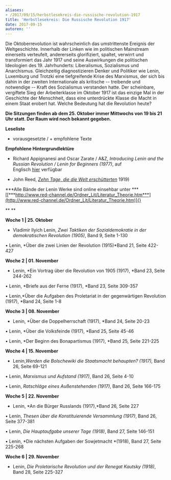 ```yaml
---
aliases:
- /2017/09/15/herbstlesekreis-die-russische-revolution-1917
title: 'Herbstlesekreis: Die Russische Revolution 1917'
date: 2017-09-15
autoren: ''
---
```


Die Oktoberrevolution ist wahrscheinlich das umstrittenste Ereignis der Weltgeschichte. Innerhalb der Linken wie im politischen Mainstream einerseits verteufelt, andererseits glorifiziert, spaltet, verwirrt und transformiert das Jahr 1917 und seine Auswirkungen die politischen Ideologien des 19. Jahrhunderts: Liberalismus, Sozialismus und Anarchismus. Gleichzeitig diagnostizieren Denker und Politiker wie Lenin, Luxemburg und Trotzki eine tiefgreifende Krise des Marxismus, der sich bis dahin in der zweiten Internationale als kritische -- treibende und notwendige -- Kraft des Sozialismus verstanden hatte. Der scheinbare, vergiftete Sieg der Arbeiterklasse im Oktober 1917 ist das einzige Mal in der Geschichte der Menschheit, dass eine unterdrückte Klasse die Macht in einem Staat erobert hat. Welche Bedeutung hat die Revolution heute?

**Die Sitzungen finden ab dem 25. Oktober immer Mittwochs von 19 bis 21 Uhr statt. Der Raum wird noch bekannt gegeben.**

**Leseliste**

- vorausgesetzte / + empfohlene Texte

**Empfohlene Hintergrundlektüre**

+ Richard Appignanesi and Oscar Zarate / A&Z, *Introducing Lenin and the Russian Revolution / Lenin for Beginners (1977)*, auf Englisch [hier](http://www.mediafire.com/file/m9h72nf0swd1bac/leninforbeginners1978.pdf) verfügbar

+ John Reed, [*Zehn Tage, die die Welt erschütterten*](https://www.marxists.org/deutsch/archiv/reed/1919/10tage/index.html) 1919)

***Alle Bände der Lenin Werke sind online einsehbar
unter ***[[***http://www.red-channel.de/Ordner_Lit/Literatur_Theorie.htm***](http://www.red-channel.de/Ordner_Lit/Literatur_Theorie.htm)]{}

** **

**Woche 1 | 25. Oktober**

- Vladimir Ilyich Lenin, *Zwei Taktiken der Sozialdemokratie in der
 demokratischen Revolution (1905)*, Band 9, Seite 1-130

 • Lenin, *Über die zwei Linien der Revolution (1915)*Band 21, Seite
 422-427

**Woche 2 | 01. November**

- Lenin, *Ein Vortrag über die Revolution von 1905 (1917), *Band 23,
 Seite 244-262

 • Lenin, *Briefe aus der Ferne (1917), *Band 23, Seite 309-357

 • Lenin,*Über die Aufgaben des Proletariat in der gegenwärtigen
 Revolution (1917), *Band 24, Seite 1-8

**Woche 3 | 08. November**

- Lenin, *Über die Doppelherrschaft (1917), *Band 24, Seite 20-23

 • Lenin, *Über die Volksfeinde (1917), *Band 25, Seite 45-46

 • Lenin, *Der Beginn des Bonapartismus (1917), *Band 25, Seite
 221-225

**Woche 4 | 15. November**

- Lenin,*Werden die Bolschewiki die Staatsmacht
 behaupten? (1917),* Band 26, Seite 69-121

 • Lenin, *Marxismus und Aufstand (1917)*, Band 26, Seite 4-10

 • Lenin, *Ratschläge eines Außenstehenden (1917)*, Band 26, Seite
 166-175

**Woche 5 | 22. November**

- Lenin, *An die Bürger Russlands (1917),*Band 26, Seite 227

 • Lenin, *Thesen über die Konstituierende Versammlung (1917)*, Band
 26, Seite 377-381

 • Lenin, *Die Hauptaufgabe unserer Tage (1918)*, Band 27, Seite
 146-151

 • Lenin, *Die nächsten Aufgaben der Sowjetmacht *(1918), Band 27,
 Seite 225-268

**Woche 6 | 29. November**

- Lenin, *Die Proletarische Revolution und der Renegat
 Kautsky (1918)*, Band 28, Seite 225-327
